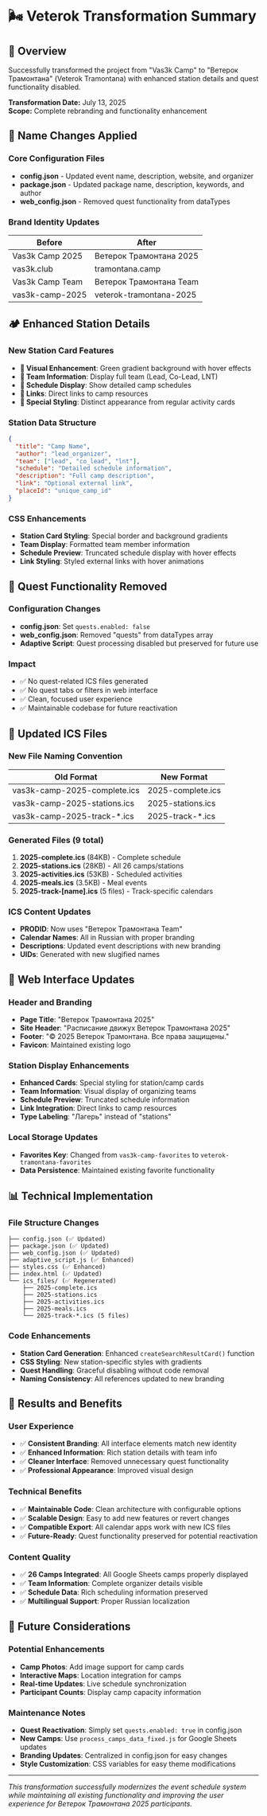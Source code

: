 # 🌬️ Veterok Transformation Summary

## 🎯 Overview
Successfully transformed the project from "Vas3k Camp" to "Ветерок Трамонтана" (Veterok Tramontana) with enhanced station details and quest functionality disabled.

**Transformation Date:** July 13, 2025  
**Scope:** Complete rebranding and functionality enhancement

## 🔄 Name Changes Applied

### Core Configuration Files
- **config.json** - Updated event name, description, website, and organizer
- **package.json** - Updated package name, description, keywords, and author
- **web_config.json** - Removed quest functionality from dataTypes

### Brand Identity Updates
| **Before** | **After** |
|------------|-----------|
| Vas3k Camp 2025 | Ветерок Трамонтана 2025 |
| vas3k.club | tramontana.camp |
| Vas3k Camp Team | Ветерок Трамонтана Team |
| vas3k-camp-2025 | veterok-tramontana-2025 |

## 🏕️ Enhanced Station Details

### New Station Card Features
- **🎨 Visual Enhancement**: Green gradient background with hover effects
- **👥 Team Information**: Display full team (Lead, Co-Lead, LNT)
- **📅 Schedule Display**: Show detailed camp schedules
- **🔗 Links**: Direct links to camp resources
- **🏪 Special Styling**: Distinct appearance from regular activity cards

### Station Data Structure
```json
{
  "title": "Camp Name",
  "author": "lead_organizer",
  "team": ["lead", "co_lead", "lnt"],
  "schedule": "Detailed schedule information",
  "description": "Full camp description",
  "link": "Optional external link",
  "placeId": "unique_camp_id"
}
```

### CSS Enhancements
- **Station Card Styling**: Special border and background gradients
- **Team Display**: Formatted team member information
- **Schedule Preview**: Truncated schedule display with hover effects
- **Link Styling**: Styled external links with hover animations

## 🚫 Quest Functionality Removed

### Configuration Changes
- **config.json**: Set `quests.enabled: false`
- **web_config.json**: Removed "quests" from dataTypes array
- **Adaptive Script**: Quest processing disabled but preserved for future use

### Impact
- ✅ No quest-related ICS files generated
- ✅ No quest tabs or filters in web interface
- ✅ Clean, focused user experience
- ✅ Maintainable codebase for future reactivation

## 📅 Updated ICS Files

### New File Naming Convention
| **Old Format** | **New Format** |
|----------------|----------------|
| vas3k-camp-2025-complete.ics | 2025-complete.ics |
| vas3k-camp-2025-stations.ics | 2025-stations.ics |
| vas3k-camp-2025-track-*.ics | 2025-track-*.ics |

### Generated Files (9 total)
1. **2025-complete.ics** (84KB) - Complete schedule
2. **2025-stations.ics** (28KB) - All 26 camps/stations
3. **2025-activities.ics** (53KB) - Scheduled activities
4. **2025-meals.ics** (3.5KB) - Meal events
5. **2025-track-[name].ics** (5 files) - Track-specific calendars

### ICS Content Updates
- **PRODID**: Now uses "Ветерок Трамонтана Team"
- **Calendar Names**: All in Russian with proper branding
- **Descriptions**: Updated event descriptions with new branding
- **UIDs**: Generated with new slugified names

## 🎨 Web Interface Updates

### Header and Branding
- **Page Title**: "Ветерок Трамонтана 2025"
- **Site Header**: "Расписание движух Ветерок Трамонтана 2025"
- **Footer**: "© 2025 Ветерок Трамонтана. Все права защищены."
- **Favicon**: Maintained existing logo

### Station Display Enhancements
- **Enhanced Cards**: Special styling for station/camp cards
- **Team Information**: Visual display of organizing teams
- **Schedule Preview**: Truncated schedule information
- **Link Integration**: Direct links to camp resources
- **Type Labeling**: "Лагерь" instead of "stations"

### Local Storage Updates
- **Favorites Key**: Changed from `vas3k-camp-favorites` to `veterok-tramontana-favorites`
- **Data Persistence**: Maintained existing favorite functionality

## 📊 Technical Implementation

### File Structure Changes
```
├── config.json (✅ Updated)
├── package.json (✅ Updated)
├── web_config.json (✅ Updated)
├── adaptive_script.js (✅ Enhanced)
├── styles.css (✅ Enhanced)
├── index.html (✅ Updated)
└── ics_files/ (✅ Regenerated)
    ├── 2025-complete.ics
    ├── 2025-stations.ics
    ├── 2025-activities.ics
    ├── 2025-meals.ics
    └── 2025-track-*.ics (5 files)
```

### Code Enhancements
- **Station Card Generation**: Enhanced `createSearchResultCard()` function
- **CSS Styling**: New station-specific styles with gradients
- **Quest Handling**: Graceful disabling without code removal
- **Naming Consistency**: All references updated to new branding

## 🎉 Results and Benefits

### User Experience
- ✅ **Consistent Branding**: All interface elements match new identity
- ✅ **Enhanced Information**: Rich station details with team info
- ✅ **Cleaner Interface**: Removed unnecessary quest functionality
- ✅ **Professional Appearance**: Improved visual design

### Technical Benefits
- ✅ **Maintainable Code**: Clean architecture with configurable options
- ✅ **Scalable Design**: Easy to add new features or revert changes
- ✅ **Compatible Export**: All calendar apps work with new ICS files
- ✅ **Future-Ready**: Quest functionality preserved for potential reactivation

### Content Quality
- ✅ **26 Camps Integrated**: All Google Sheets camps properly displayed
- ✅ **Team Information**: Complete organizer details visible
- ✅ **Schedule Data**: Rich scheduling information preserved
- ✅ **Multilingual Support**: Proper Russian localization

## 🔮 Future Considerations

### Potential Enhancements
- **Camp Photos**: Add image support for camp cards
- **Interactive Maps**: Location integration for camps
- **Real-time Updates**: Live schedule synchronization
- **Participant Counts**: Display camp capacity information

### Maintenance Notes
- **Quest Reactivation**: Simply set `quests.enabled: true` in config.json
- **New Camps**: Use `process_camps_data_fixed.js` for Google Sheets updates
- **Branding Updates**: Centralized in config.json for easy changes
- **Style Customization**: CSS variables for easy theme modifications

---

*This transformation successfully modernizes the event schedule system while maintaining all existing functionality and improving the user experience for Ветерок Трамонтана 2025 participants.*